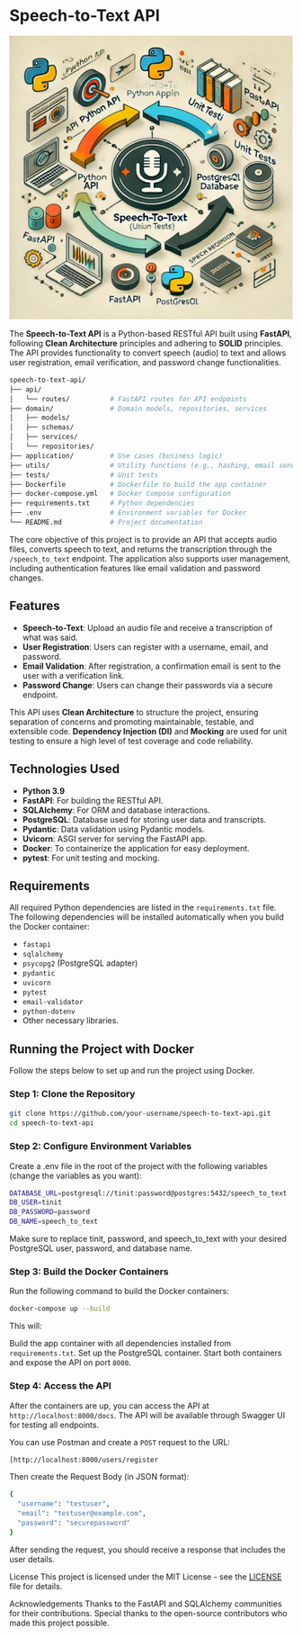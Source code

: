 # Speech-to-Text API


![Henrique Paolinelli - Speech to text](https://raw.githubusercontent.com/paolinellih/speech-to-text/refs/heads/main/speech-to-text.webp)

The **Speech-to-Text API** is a Python-based RESTful API built using **FastAPI**, following **Clean Architecture** principles and adhering to **SOLID** principles. The API provides functionality to convert speech (audio) to text and allows user registration, email verification, and password change functionalities.

```bash
speech-to-text-api/
├── api/
│   └── routes/          # FastAPI routes for API endpoints
├── domain/              # Domain models, repositories, services
│   ├── models/
│   ├── schemas/
│   ├── services/
│   └── repositories/
├── application/         # Use cases (business logic)
├── utils/               # Utility functions (e.g., hashing, email sending)
├── tests/               # Unit tests
├── Dockerfile           # Dockerfile to build the app container
├── docker-compose.yml   # Docker Compose configuration
├── requirements.txt     # Python dependencies
├── .env                 # Environment variables for Docker
└── README.md            # Project documentation

```

The core objective of this project is to provide an API that accepts audio files, converts speech to text, and returns the transcription through the `/speech_to_text` endpoint. The application also supports user management, including authentication features like email validation and password changes.

## Features

- **Speech-to-Text**: Upload an audio file and receive a transcription of what was said.
- **User Registration**: Users can register with a username, email, and password.
- **Email Validation**: After registration, a confirmation email is sent to the user with a verification link.
- **Password Change**: Users can change their passwords via a secure endpoint.
  
This API uses **Clean Architecture** to structure the project, ensuring separation of concerns and promoting maintainable, testable, and extensible code. **Dependency Injection (DI)** and **Mocking** are used for unit testing to ensure a high level of test coverage and code reliability.

## Technologies Used

- **Python 3.9**
- **FastAPI**: For building the RESTful API.
- **SQLAlchemy**: For ORM and database interactions.
- **PostgreSQL**: Database used for storing user data and transcripts.
- **Pydantic**: Data validation using Pydantic models.
- **Uvicorn**: ASGI server for serving the FastAPI app.
- **Docker**: To containerize the application for easy deployment.
- **pytest**: For unit testing and mocking.

## Requirements

All required Python dependencies are listed in the `requirements.txt` file. The following dependencies will be installed automatically when you build the Docker container:

- `fastapi`
- `sqlalchemy`
- `psycopg2` (PostgreSQL adapter)
- `pydantic`
- `uvicorn`
- `pytest`
- `email-validator`
- `python-dotenv`
- Other necessary libraries.

## Running the Project with Docker

Follow the steps below to set up and run the project using Docker.

### Step 1: Clone the Repository

```bash
git clone https://github.com/your-username/speech-to-text-api.git
cd speech-to-text-api
```

### Step 2: Configure Environment Variables
Create a .env file in the root of the project with the following variables (change the variables as you want):

```bash
DATABASE_URL=postgresql://tinit:password@postgres:5432/speech_to_text
DB_USER=tinit
DB_PASSWORD=password
DB_NAME=speech_to_text
```

Make sure to replace tinit, password, and speech_to_text with your desired PostgreSQL user, password, and database name.

### Step 3: Build the Docker Containers
Run the following command to build the Docker containers:

```bash
docker-compose up --build
```

This will:

Build the app container with all dependencies installed from `requirements.txt`.
Set up the PostgreSQL container.
Start both containers and expose the API on port `8000`.

### Step 4: Access the API
After the containers are up, you can access the API at `http://localhost:8000/docs`. The API will be available through Swagger UI for testing all endpoints.

You can use Postman and create a `POST` request to the URL:

```bash
[http://localhost:8000/users/register
```

Then create the Request Body (in JSON format):

```bash
{
  "username": "testuser",
  "email": "testuser@example.com",
  "password": "securepassword"
}
```

After sending the request, you should receive a response that includes the user details.

License
This project is licensed under the MIT License - see the [LICENSE](https://mit-license.org/) file for details.

Acknowledgements
Thanks to the FastAPI and SQLAlchemy communities for their contributions.
Special thanks to the open-source contributors who made this project possible.

